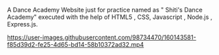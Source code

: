 A Dance Academy Website just for practice named as " Shiti's Dance Academy" executed with the help of HTML5 , CSS, Javascript , Node.js , Express.js.



https://user-images.githubusercontent.com/98734470/160143581-f85d39d2-fe25-4d65-bd14-58b10372ad32.mp4

